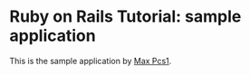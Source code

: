 # Ruby on Rails Tutorial: sample application

This is the sample application 
by [Max Pcs1](https://github.com/max1011).
